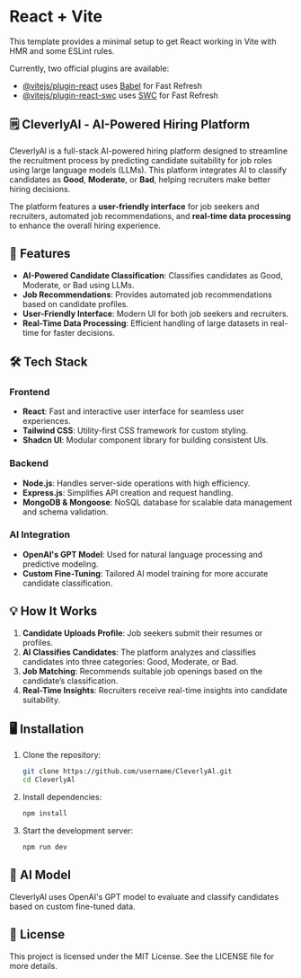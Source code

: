 # React + Vite

This template provides a minimal setup to get React working in Vite with HMR and some ESLint rules.

Currently, two official plugins are available:

- [@vitejs/plugin-react](https://github.com/vitejs/vite-plugin-react/blob/main/packages/plugin-react/README.md) uses [Babel](https://babeljs.io/) for Fast Refresh
- [@vitejs/plugin-react-swc](https://github.com/vitejs/vite-plugin-react-swc) uses [SWC](https://swc.rs/) for Fast Refresh

## 🗒️ CleverlyAl - AI-Powered Hiring Platform

CleverlyAl is a full-stack AI-powered hiring platform designed to streamline the recruitment process by predicting candidate suitability for job roles using large language models (LLMs). This platform integrates AI to classify candidates as **Good**, **Moderate**, or **Bad**, helping recruiters make better hiring decisions.

The platform features a **user-friendly interface** for job seekers and recruiters, automated job recommendations, and **real-time data processing** to enhance the overall hiring experience.

## 🚀 Features

- **AI-Powered Candidate Classification**: Classifies candidates as Good, Moderate, or Bad using LLMs.
- **Job Recommendations**: Provides automated job recommendations based on candidate profiles.
- **User-Friendly Interface**: Modern UI for both job seekers and recruiters.
- **Real-Time Data Processing**: Efficient handling of large datasets in real-time for faster decisions.

## 🛠️ Tech Stack

### Frontend
- **React**: Fast and interactive user interface for seamless user experiences.
- **Tailwind CSS**: Utility-first CSS framework for custom styling.
- **Shadcn UI**: Modular component library for building consistent UIs.

### Backend
- **Node.js**: Handles server-side operations with high efficiency.
- **Express.js**: Simplifies API creation and request handling.
- **MongoDB & Mongoose**: NoSQL database for scalable data management and schema validation.

### AI Integration
- **OpenAI's GPT Model**: Used for natural language processing and predictive modeling.
- **Custom Fine-Tuning**: Tailored AI model training for more accurate candidate classification.

## 💡 How It Works

1. **Candidate Uploads Profile**: Job seekers submit their resumes or profiles.
2. **AI Classifies Candidates**: The platform analyzes and classifies candidates into three categories: Good, Moderate, or Bad.
3. **Job Matching**: Recommends suitable job openings based on the candidate’s classification.
4. **Real-Time Insights**: Recruiters receive real-time insights into candidate suitability.

## 🖥️ Installation

1. Clone the repository:
   ```bash
   git clone https://github.com/username/CleverlyAl.git
   cd CleverlyAl
   ```

2. Install dependencies:
   ```bash
   npm install
   ```

3. Start the development server:
   ```bash
   npm run dev
   ```

## 🤖 AI Model

CleverlyAl uses OpenAI's GPT model to evaluate and classify candidates based on custom fine-tuned data.

## 📄 License

This project is licensed under the MIT License. See the LICENSE file for more details.




